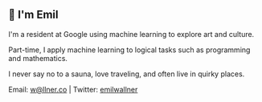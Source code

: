 ## 👋 I'm Emil

I'm a resident at Google using machine learning to explore art and culture. 

Part-time, I apply machine learning to logical tasks such as programming and mathematics.

I never say no to a sauna, love traveling, and often live in quirky places. 

Email: w@llner.co | Twitter: [emilwallner](https://twitter.com/EmilWallner)

